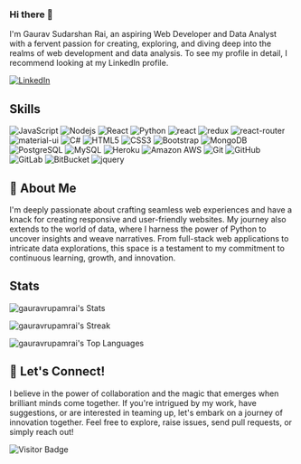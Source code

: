 <!--
**gauravrupamrai/gauravrupamrai** is a ✨ _special_ ✨ repository because its `README.md` (this file) appears on your GitHub profile.

Here are some ideas to get you started:

- 🔭 I’m currently working on ...
- 🌱 I’m currently learning ...
- 👯 I’m looking to collaborate on ...
- 🤔 I’m looking for help with ...
- 💬 Ask me about ...
- 📫 How to reach me: ...
- 😄 Pronouns: ...
- ⚡ Fun fact: ...
-->

### Hi there 👋

I'm Gaurav Sudarshan Rai, an aspiring Web Developer and Data Analyst with a fervent passion for creating, exploring, and diving deep into the realms of web development and data analysis. To see my profile in detail, I recommend looking at my LinkedIn profile.

[![LinkedIn](https://img.shields.io/badge/linkedin-%230077B5.svg?style=for-the-badge&logo=linkedin&logoColor=white)](https://www.linkedin.com/in/gauravrai98/)

## Skills

![JavaScript](https://img.shields.io/badge/-JavaScript-black?style=flat-square&logo=javascript)
![Nodejs](https://img.shields.io/badge/-Nodejs-black?style=flat-square&logo=Node.js)
![React](https://img.shields.io/badge/-React-black?style=flat-square&logo=react)
![Python](https://img.shields.io/badge/-Python-black?style=flat-square&logo=Python)
![react](https://img.shields.io/badge/React-20232A?style=flat-square&logo=react&logoColor=61DAFB)
![redux](https://img.shields.io/badge/Redux-593D88?style=flat-square&logo=redux&logoColor=white)
![react-router](https://img.shields.io/badge/React_Router-CA4245?style=flat-square&logo=react-router&logoColor=white)
![material-ui](https://img.shields.io/badge/Material_UI-0081CB?style=flat-square&logo=mui&logoColor=white)
![C#]([https://img.shields.io/badge/-C#-00599C?style=flat-square&logo=c](https://img.shields.io/badge/C%23-239120?style=for-the-badge&logo=c-sharp&logoColor=white))
![HTML5](https://img.shields.io/badge/-HTML5-E34F26?style=flat-square&logo=html5&logoColor=white)
![CSS3](https://img.shields.io/badge/-CSS3-1572B6?style=flat-square&logo=css3)
![Bootstrap](https://img.shields.io/badge/-Bootstrap-563D7C?style=flat-square&logo=bootstrap)
![MongoDB](https://img.shields.io/badge/-MongoDB-black?style=flat-square&logo=mongodb)
![PostgreSQL](https://img.shields.io/badge/-PostgreSQL-336791?style=flat-square&logo=postgresql)
![MySQL](https://img.shields.io/badge/-MySQL-black?style=flat-square&logo=mysql)
![Heroku](https://img.shields.io/badge/-Heroku-430098?style=flat-square&logo=heroku)
![Amazon AWS](https://img.shields.io/badge/Amazon%20AWS-232F3E?style=flat-square&logo=amazon-aws)
![Git](https://img.shields.io/badge/-Git-black?style=flat-square&logo=git)
![GitHub](https://img.shields.io/badge/-GitHub-181717?style=flat-square&logo=github)
![GitLab](https://img.shields.io/badge/-GitLab-FCA121?style=flat-square&logo=gitlab)
![BitBucket](https://img.shields.io/badge/-BitBucket-darkblue?style=flat-square&logo=bitbucket)
![jquery](https://img.shields.io/badge/jQuery-0769AD?style=flat-square&logo=jquery&logoColor=white)

## 🚀 About Me
I'm deeply passionate about crafting seamless web experiences and have a knack for creating responsive and user-friendly websites. My journey also extends to the world of data, where I harness the power of Python to uncover insights and weave narratives. From full-stack web applications to intricate data explorations, this space is a testament to my commitment to continuous learning, growth, and innovation.

## Stats

![gauravrupamrai's Stats](https://github-readme-stats.vercel.app/api?username=gauravrupamrai&theme=vue-dark&show_icons=true&hide_border=true&count_private=true)

![gauravrupamrai's Streak](https://github-readme-streak-stats.herokuapp.com/?user=gauravrupamrai&theme=vue-dark&hide_border=true)

![gauravrupamrai's Top Languages](https://github-readme-stats.vercel.app/api/top-langs/?username=gauravrupamrai&theme=vue-dark&show_icons=true&hide_border=true&layout=compact)

## 🤝 Let's Connect!
I believe in the power of collaboration and the magic that emerges when brilliant minds come together. If you're intrigued by my work, have suggestions, or are interested in teaming up, let's embark on a journey of innovation together. Feel free to explore, raise issues, send pull requests, or simply reach out!

![Visitor Badge](https://visitor-badge.laobi.icu/badge?page_id=gauravrupamrai.gauravrupamrai)
